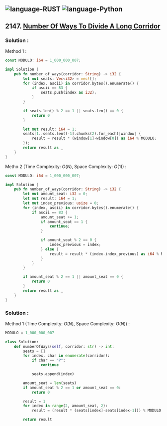 ![language-RUST](https://img.shields.io/badge/RUST-8d4004?style=for-the-badge&logo=RUST)
![language-Python](https://img.shields.io/badge/Python-ffd43b?style=for-the-badge&logo=PYTHON)
---

## 2147. [Number Of Ways To Divide A Long Corridor](https://leetcode.com/problems/number-of-ways-to-divide-a-long-corridor)

### Solution :

Method 1 :
```rust
const MODULO: i64 = 1_000_000_007;

impl Solution {
    pub fn number_of_ways(corridor: String) -> i32 {
        let mut seats: Vec<i32> = vec![];
        for (index, ascii) in corridor.bytes().enumerate() {
            if ascii == 83 {
                seats.push(index as i32);
            }
        }

        if seats.len() % 2 == 1 || seats.len() == 0 {
            return 0
        }

        let mut result: i64 = 1;
        seats[1..seats.len()-1].chunks(2).for_each(|window| {
            result = result * (window[1]-window[0]) as i64 % MODULO;
        });
        return result as _
    }
}
```

Metho 2 (Time Complexity: $O(N)$, Space Complexity: $O(1)$) :
```rust
const MODULO: i64 = 1_000_000_007;

impl Solution {
    pub fn number_of_ways(corridor: String) -> i32 {
        let mut amount_seat: i32 = 0;
        let mut result: i64 = 1;
        let mut index_previous: usize = 0;
        for (index, ascii) in corridor.bytes().enumerate() {
            if ascii == 83 {
                amount_seat += 1;
                if amount_seat == 1 {
                    continue;
                }

                if amount_seat % 2 == 0 {
                    index_previous = index;
                } else {
                    result = result * (index-index_previous) as i64 % MODULO;
                }
            }
        }

        if amount_seat % 2 == 1 || amount_seat == 0 {
            return 0
        }
        return result as _
    }
}
```

### Solution :

Method 1 (Time Complexity: $O(N)$, Space Complexity: $O(N)$) :
```python
MODULO = 1_000_000_007

class Solution:
    def numberOfWays(self, corridor: str) -> int:
        seats = []
        for index, char in enumerate(corridor):
            if char == "P":
                continue

            seats.append(index)

        amount_seat = len(seats)
        if amount_seat % 2 == 1 or amount_seat == 0:
            return 0

        result = 1
        for index in range(2, amount_seat, 2):
            result = (result * (seats[index]-seats[index-1])) % MODULO

        return result
```

